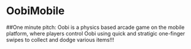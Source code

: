 # OobiMobile
##One minute pitch:
Oobi is a physics based arcade game on the mobile platform, where players control Oobi using quick and stratigic one-finger swipes to collect and dodge various items!!!
